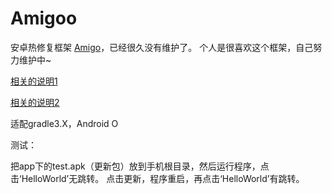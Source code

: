 # Amigoo
安卓热修复框架 [Amigo](https://github.com/eleme/Amigo)，已经很久没有维护了。
个人是很喜欢这个框架，自己努力维护中~

[相关的说明1](https://juejin.im/post/5ae023b66fb9a07ac55fcdcc)

[相关的说明2](https://juejin.im/post/5a5c4b9c6fb9a01cb1391d82)


适配gradle3.X，Android O

测试：

把app下的test.apk（更新包）放到手机根目录，然后运行程序，点击‘HelloWorld’无跳转。
点击更新，程序重启，再点击‘HelloWorld’有跳转。

